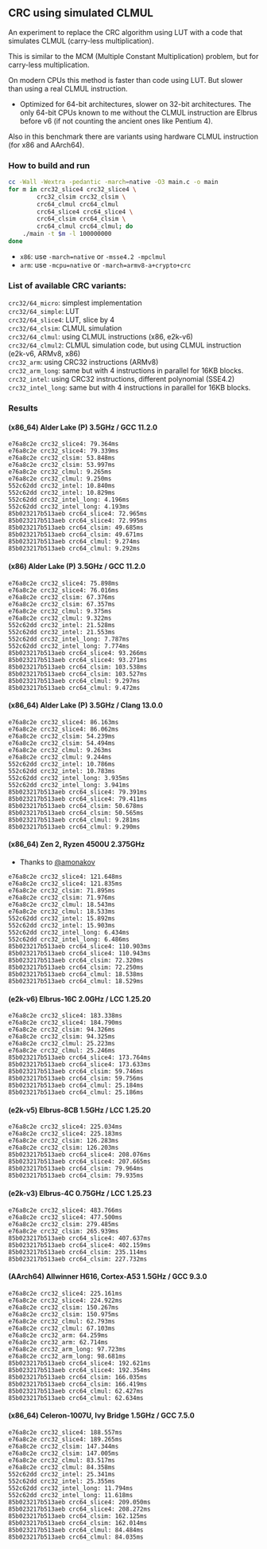 ## CRC using simulated CLMUL

An experiment to replace the CRC algorithm using LUT with a code that simulates CLMUL (carry-less multiplication).

This is similar to the MCM (Multiple Constant Multiplication) problem, but for carry-less multiplication.

On modern CPUs this method is faster than code using LUT. But slower than using a real CLMUL instruction.

* Optimized for 64-bit architectures, slower on 32-bit architectures. The only 64-bit CPUs known to me without the CLMUL instruction are Elbrus before v6 (if not counting the ancient ones like Pentium 4).

Also in this benchmark there are variants using hardware CLMUL instruction (for x86 and AArch64).

### How to build and run

```bash
cc -Wall -Wextra -pedantic -march=native -O3 main.c -o main
for m in crc32_slice4 crc32_slice4 \
		crc32_clsim crc32_clsim \
		crc64_clmul crc64_clmul
		crc64_slice4 crc64_slice4 \
		crc64_clsim crc64_clsim \
		crc64_clmul crc64_clmul; do
	./main -t $m -l 100000000
done
```

* `x86`: use `-march=native` or `-msse4.2 -mpclmul`
* `arm`: use `-mcpu=native` or `-march=armv8-a+crypto+crc`

### List of available CRC variants:

`crc32/64_micro`: simplest implementation  
`crc32/64_simple`: LUT  
`crc32/64_slice4`: LUT, slice by 4  
`crc32/64_clsim`: CLMUL simulation  
`crc32/64_clmul`: using CLMUL instructions (x86, e2k-v6)  
`crc32/64_clmul2`: CLMUL simulation code, but using CLMUL instruction (e2k-v6, ARMv8, x86)  
`crc32_arm`: using CRC32 instructions (ARMv8)  
`crc32_arm_long`: same but with 4 instructions in parallel for 16KB blocks.  
`crc32_intel`: using CRC32 instructions, different polynomial (SSE4.2)  
`crc32_intel_long`: same but with 4 instructions in parallel for 16KB blocks.  

### Results

#### (x86_64) Alder Lake (P) 3.5GHz / GCC 11.2.0
```
e76a8c2e crc32_slice4: 79.364ms
e76a8c2e crc32_slice4: 79.339ms
e76a8c2e crc32_clsim: 53.848ms
e76a8c2e crc32_clsim: 53.997ms
e76a8c2e crc32_clmul: 9.265ms
e76a8c2e crc32_clmul: 9.250ms
552c62dd crc32_intel: 10.840ms
552c62dd crc32_intel: 10.829ms
552c62dd crc32_intel_long: 4.196ms
552c62dd crc32_intel_long: 4.193ms
85b023217b513aeb crc64_slice4: 72.965ms
85b023217b513aeb crc64_slice4: 72.995ms
85b023217b513aeb crc64_clsim: 49.685ms
85b023217b513aeb crc64_clsim: 49.671ms
85b023217b513aeb crc64_clmul: 9.274ms
85b023217b513aeb crc64_clmul: 9.292ms
```

#### (x86) Alder Lake (P) 3.5GHz / GCC 11.2.0
```
e76a8c2e crc32_slice4: 75.898ms
e76a8c2e crc32_slice4: 76.016ms
e76a8c2e crc32_clsim: 67.376ms
e76a8c2e crc32_clsim: 67.357ms
e76a8c2e crc32_clmul: 9.375ms
e76a8c2e crc32_clmul: 9.322ms
552c62dd crc32_intel: 21.528ms
552c62dd crc32_intel: 21.553ms
552c62dd crc32_intel_long: 7.787ms
552c62dd crc32_intel_long: 7.774ms
85b023217b513aeb crc64_slice4: 93.266ms
85b023217b513aeb crc64_slice4: 93.271ms
85b023217b513aeb crc64_clsim: 103.538ms
85b023217b513aeb crc64_clsim: 103.527ms
85b023217b513aeb crc64_clmul: 9.297ms
85b023217b513aeb crc64_clmul: 9.472ms
```

#### (x86_64) Alder Lake (P) 3.5GHz / Clang 13.0.0
```
e76a8c2e crc32_slice4: 86.163ms
e76a8c2e crc32_slice4: 86.062ms
e76a8c2e crc32_clsim: 54.239ms
e76a8c2e crc32_clsim: 54.494ms
e76a8c2e crc32_clmul: 9.263ms
e76a8c2e crc32_clmul: 9.244ms
552c62dd crc32_intel: 10.786ms
552c62dd crc32_intel: 10.783ms
552c62dd crc32_intel_long: 3.935ms
552c62dd crc32_intel_long: 3.941ms
85b023217b513aeb crc64_slice4: 79.391ms
85b023217b513aeb crc64_slice4: 79.411ms
85b023217b513aeb crc64_clsim: 50.678ms
85b023217b513aeb crc64_clsim: 50.565ms
85b023217b513aeb crc64_clmul: 9.281ms
85b023217b513aeb crc64_clmul: 9.290ms
```

#### (x86_64) Zen 2, Ryzen 4500U 2.375GHz

* Thanks to [@amonakov](https://github.com/amonakov)

```
e76a8c2e crc32_slice4: 121.648ms
e76a8c2e crc32_slice4: 121.835ms
e76a8c2e crc32_clsim: 71.895ms
e76a8c2e crc32_clsim: 71.976ms
e76a8c2e crc32_clmul: 18.543ms
e76a8c2e crc32_clmul: 18.533ms
552c62dd crc32_intel: 15.892ms
552c62dd crc32_intel: 15.903ms
552c62dd crc32_intel_long: 6.434ms
552c62dd crc32_intel_long: 6.486ms
85b023217b513aeb crc64_slice4: 110.903ms
85b023217b513aeb crc64_slice4: 110.943ms
85b023217b513aeb crc64_clsim: 72.320ms
85b023217b513aeb crc64_clsim: 72.250ms
85b023217b513aeb crc64_clmul: 18.538ms
85b023217b513aeb crc64_clmul: 18.529ms
```

#### (e2k-v6) Elbrus-16C 2.0GHz / LCC 1.25.20
```
e76a8c2e crc32_slice4: 183.338ms
e76a8c2e crc32_slice4: 184.790ms
e76a8c2e crc32_clsim: 94.326ms
e76a8c2e crc32_clsim: 94.325ms
e76a8c2e crc32_clmul: 25.223ms
e76a8c2e crc32_clmul: 25.246ms
85b023217b513aeb crc64_slice4: 173.764ms
85b023217b513aeb crc64_slice4: 173.633ms
85b023217b513aeb crc64_clsim: 59.746ms
85b023217b513aeb crc64_clsim: 59.756ms
85b023217b513aeb crc64_clmul: 25.184ms
85b023217b513aeb crc64_clmul: 25.186ms
```

#### (e2k-v5) Elbrus-8CB 1.5GHz / LCC 1.25.20
```
e76a8c2e crc32_slice4: 225.034ms
e76a8c2e crc32_slice4: 225.183ms
e76a8c2e crc32_clsim: 126.283ms
e76a8c2e crc32_clsim: 126.203ms
85b023217b513aeb crc64_slice4: 208.076ms
85b023217b513aeb crc64_slice4: 207.665ms
85b023217b513aeb crc64_clsim: 79.964ms
85b023217b513aeb crc64_clsim: 79.935ms
```

#### (e2k-v3) Elbrus-4C 0.75GHz / LCC 1.25.23
```
e76a8c2e crc32_slice4: 483.766ms
e76a8c2e crc32_slice4: 477.500ms
e76a8c2e crc32_clsim: 279.485ms
e76a8c2e crc32_clsim: 265.939ms
85b023217b513aeb crc64_slice4: 407.637ms
85b023217b513aeb crc64_slice4: 402.159ms
85b023217b513aeb crc64_clsim: 235.114ms
85b023217b513aeb crc64_clsim: 227.732ms
```

#### (AArch64) Allwinner H616, Cortex-A53 1.5GHz / GCC 9.3.0
```
e76a8c2e crc32_slice4: 225.161ms
e76a8c2e crc32_slice4: 224.922ms
e76a8c2e crc32_clsim: 150.267ms
e76a8c2e crc32_clsim: 150.975ms
e76a8c2e crc32_clmul: 62.793ms
e76a8c2e crc32_clmul: 67.103ms
e76a8c2e crc32_arm: 64.259ms
e76a8c2e crc32_arm: 62.714ms
e76a8c2e crc32_arm_long: 97.723ms
e76a8c2e crc32_arm_long: 98.681ms
85b023217b513aeb crc64_slice4: 192.621ms
85b023217b513aeb crc64_slice4: 192.354ms
85b023217b513aeb crc64_clsim: 166.035ms
85b023217b513aeb crc64_clsim: 166.419ms
85b023217b513aeb crc64_clmul: 62.427ms
85b023217b513aeb crc64_clmul: 62.634ms
```

#### (x86_64) Celeron-1007U, Ivy Bridge 1.5GHz / GCC 7.5.0
```
e76a8c2e crc32_slice4: 188.557ms
e76a8c2e crc32_slice4: 189.265ms
e76a8c2e crc32_clsim: 147.344ms
e76a8c2e crc32_clsim: 147.005ms
e76a8c2e crc32_clmul: 83.517ms
e76a8c2e crc32_clmul: 84.358ms
552c62dd crc32_intel: 25.341ms
552c62dd crc32_intel: 25.355ms
552c62dd crc32_intel_long: 11.794ms
552c62dd crc32_intel_long: 11.618ms
85b023217b513aeb crc64_slice4: 209.050ms
85b023217b513aeb crc64_slice4: 208.272ms
85b023217b513aeb crc64_clsim: 162.125ms
85b023217b513aeb crc64_clsim: 162.014ms
85b023217b513aeb crc64_clmul: 84.484ms
85b023217b513aeb crc64_clmul: 84.035ms
```

